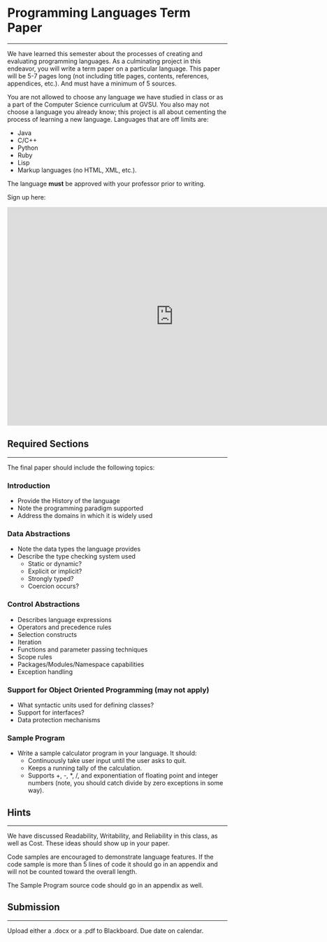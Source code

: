 # Programming Languages Term Paper
***

We have learned this semester about the processes of creating and evaluating programming languages. As a culminating project in this endeavor, you will write a term paper on a particular language.  This paper will be 5-7 pages long (not including title pages, contents, references, appendices, etc.).  And must have a minimum of 5 sources.

You are not allowed to choose any language we have studied in class or as a part of the Computer Science curriculum at GVSU.  You also may not choose a language you already know; this project is all about cementing the process of learning a new language.  Languages that are off limits are:

  - Java
  - C/C++
  - Python
  - Ruby
  - Lisp
  - Markup languages (no HTML, XML, etc.).

The language **must** be approved with your professor prior to writing.

Sign up here:

<iframe src="https://docs.google.com/forms/d/e/1FAIpQLSet9rhqNkulmqgHWtHI3_JAJfd23qyQmGSXTPWAJs594WrHVw/viewform?embedded=true" width="760" height="500" frameborder="0" marginheight="0" marginwidth="0">Loading...</iframe>

## Required Sections
***

The final paper should include the following topics:

### Introduction

  - Provide the History of the language
  - Note the programming paradigm supported
  - Address the domains in which it is widely used

### Data Abstractions

  - Note the data types the language provides
  - Describe the type checking system used
    - Static or dynamic?
    - Explicit or implicit?
    - Strongly typed?
    - Coercion occurs?

### Control Abstractions

  - Describes language expressions
  - Operators and precedence rules
  - Selection constructs
  - Iteration
  - Functions and parameter passing techniques
  - Scope rules
  - Packages/Modules/Namespace capabilities
  - Exception handling

### Support for Object Oriented Programming (may not apply)
  - What syntactic units used for defining classes?
  - Support for interfaces?
  - Data protection mechanisms

### Sample Program

  - Write a sample calculator program in your language.  It should:
    - Continuously take user input until the user asks to quit.
    - Keeps a running tally of the calculation.
    - Supports +, -, \*, /, and exponentiation of floating point and integer numbers (note, you should catch divide by zero exceptions in some way).

## Hints
***

We have discussed Readability, Writability, and Reliability in this class, as well as Cost.  These ideas should show up in your paper.

Code samples are encouraged to demonstrate language features.  If the code sample is more than 5 lines of code it should go in an appendix and will not be counted toward the overall length.

The Sample Program source code should go in an appendix as well.

## Submission
***

Upload either a .docx or a .pdf to Blackboard.  Due date on calendar.
